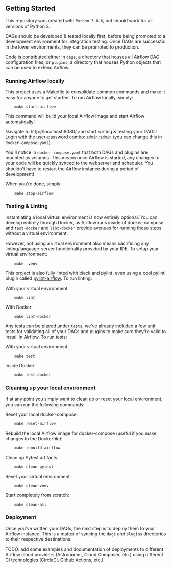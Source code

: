 ## Getting Started

This repository was created with `Python 3.8.6`, but should work for all versions of Python 3. 

DAGs should be developed & tested locally first, before being promoted to a development environment for integration testing. Once DAGs are successful in the lower environments, they can be promoted to production. 

Code is contributed either in `dags`, a directory that houses all Airflow DAG configuration files, or `plugins`, a directory that houses Python objects that can be used to extend Airflow.

### Running Airflow locally

This project uses a Makefile to consolidate common commands and make it easy for anyone to get started. To run Airflow locally, simply:

        make start-airflow

This command will build your local Airflow image and start Airflow automatically!

Navigate to http://localhost:8080/ and start writing & testing your DAGs! Login with the user-password combo: `admin:admin` (you can change this in `docker-compose.yaml`).

You'll notice in `docker-compose.yaml` that both DAGs and plugins are mounted as volumes. This means once Airflow is started, any changes to your code will be quickly synced to the webserver and scheduler. You shouldn't have to restart the Airflow instance during a period of development! 

When you're done, simply:

        make stop-airflow

### Testing & Linting

Instantiating a local virtual environment is now entirely optional. You can develop entirely through Docker, as Airflow runs inside of docker-compose and `test-docker` and `lint-docker` provide avenues for running those steps without a virtual environment. 

However, not using a virtual environment also means sacrificing any linting/language-server functionality provided by your IDE. To setup your virtual environment:

        make  venv

This project is also fully linted with black and pylint, even using a cool pylint plugin called [pylint-airflow](https://pypi.org/project/pylint-airflow/). To run linting:

With your virtual environment: 

        make lint

With Docker:

        make lint-docker

Any tests can be placed under `tests`, we've already included a few unit tests for validating all of your DAGs and plugins to make sure they're valid to install in Airflow. To run tests:

With your virtual environment:

        make test

Inside Docker:
        
        make test-docker

### Cleaning up your local environment

If at any point you simply want to clean up or reset your local environment, you can run the following commands:

Reset your local docker-compose:

        make reset-airflow

Rebuild the local Airflow image for docker-compose (useful if you make changes to the Dockerfile):
        
        make rebuild-airflow

Clean up Pytest artifacts:
        
        make clean-pytest

Reset your virtual environment:

        make clean-venv

Start completely from scratch:

        make clean-all

### Deployment

Once you've written your DAGs, the next step is to deploy them to your Airflow instance. This is a matter of syncing the `dags` and `plugins` directories to their respective destinations. 

TODO: add some examples and documentation of deployments to different Airflow cloud providers (Astronomer, Cloud Composer, etc.) using different CI technologies (CircleCI, Github Actions, etc.)
